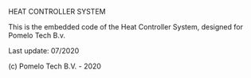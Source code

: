 HEAT CONTROLLER SYSTEM

This is the embedded code of the Heat Controller System, designed for Pomelo Tech B.v.

Last update: 07/2020

(c) Pomelo Tech B.V. - 2020
